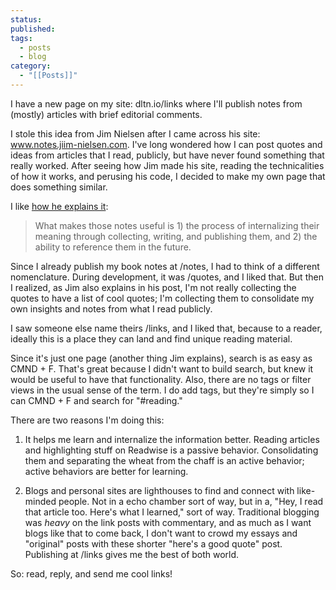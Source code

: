 ```yaml
---
status: 
published: 
tags:
  - posts
  - blog
category:
  - "[[Posts]]"
---
```

I have a new page on my site: dltn.io/links where I'll publish notes from (mostly) articles with brief editorial comments.

I stole this idea from Jim Nielsen after I came across his site: www.notes.jiim-nielsen.com. I've long wondered how I can post quotes and ideas from articles that I read, publicly, but have never found something that really worked. After seeing how Jim made his site, reading the technicalities of how it works, and perusing his code, I decided to make my own page that does something similar.

I like [how he explains it](https://blog.jim-nielsen.com/2023/notes-dot-jim-nielsen-dot-com/):

> What makes those notes useful is 1) the process of internalizing their meaning through collecting, writing, and publishing them, and 2) the ability to reference them in the future.

Since I already publish my book notes at /notes, I had to think of a different nomenclature. During development, it was /quotes, and I liked that. But then I realized, as Jim also explains in his post, I'm not really collecting the quotes to have a list of cool quotes; I'm collecting them to consolidate my own insights and notes from what I read publicly.

I saw someone else name theirs /links, and I liked that, because to a reader, ideally this is a place they can land and find unique reading material.

Since it's just one page (another thing Jim explains), search is as easy as CMND + F. That's great because I didn't want to build search, but knew it would be useful to have that functionality. Also, there are no tags or filter views in the usual sense of the term. I do add tags, but they're simply so I can CMND + F and search for "#reading."

There are two reasons I'm doing this:

1) It helps me learn and internalize the information better. Reading articles and highlighting stuff on Readwise is a passive behavior. Consolidating them and separating the wheat from the chaff is an active behavior; active behaviors are better for learning.
   
2) Blogs and personal sites are lighthouses to find and connect with like-minded people. Not in a echo chamber sort of way, but in a, "Hey, I read that article too. Here's what I learned," sort of way. Traditional blogging was *heavy* on the link posts with commentary, and as much as I want blogs like that to come back, I don't want to crowd my essays and "original" posts with these shorter "here's a good quote" post. Publishing at /links gives me the best of both world.

So: read, reply, and send me cool links!

